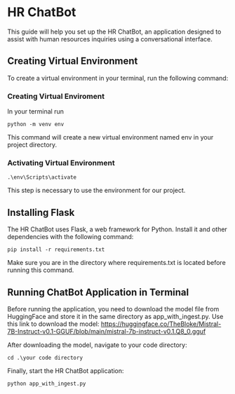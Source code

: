 # HR ChatBot
This guide will help you set up the HR ChatBot, an application designed to assist with human resources inquiries using a conversational interface.
## Creating Virtual Environment
To create a virtual environment in your terminal, run the following command:
### Creating Virtual Enviroment
In your terminal run

```
python -m venv env
```
This command will create a new virtual environment named env in your project directory.

### Activating Virtual Environment
```
.\env\Scripts\activate
```
This step is necessary to use the environment for our project.

## Installing Flask

The HR ChatBot uses Flask, a web framework for Python. Install it and other dependencies with the following command:

```
pip install -r requirements.txt
```
Make sure you are in the directory where requirements.txt is located before running this command.

## Running ChatBot Application in Terminal

Before running the application, you need to download the model file from HuggingFace and store it in the same directory as app_with_ingest.py. Use this link to download the model:
https://huggingface.co/TheBloke/Mistral-7B-Instruct-v0.1-GGUF/blob/main/mistral-7b-instruct-v0.1.Q8_0.gguf

After downloading the model, navigate to your code directory:
```
cd .\your code directory
```
Finally, start the HR ChatBot application:
```
python app_with_ingest.py
```
